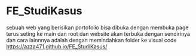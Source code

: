 # FE_StudiKasus
sebuah web yang berisikan portofolio
bisa dibuka dengan membuka page terus seting ke main dan root dan website akan terbuka dengan sendirinya dan cara lainnnya adalah dengan memindahkan folder ke visual code
https://azza471.github.io/FE_StudiKasus/
